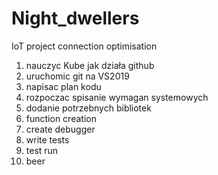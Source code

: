 # Night_dwellers
IoT project
connection optimisation
1. nauczyc Kube jak działa github
2. uruchomic git na VS2019
3. napisac plan kodu
4. rozpoczac spisanie wymagan systemowych
5. dodanie potrzebnych bibliotek
6. function creation
7. create debugger
8. write tests
9. test run
10. beer
